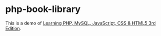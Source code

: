 # php-book-library

This is a demo of [Learning PHP, MySQL, JavaScript, CSS & HTML5 3rd Edition](http://lpmj.net/3rdedition/).

